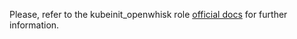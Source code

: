Please, refer to the kubeinit_openwhisk role
[official docs](https://kubeinit.github.io/kubeinit/roles/role-kubeinit_openwhisk.html)
for further information.
